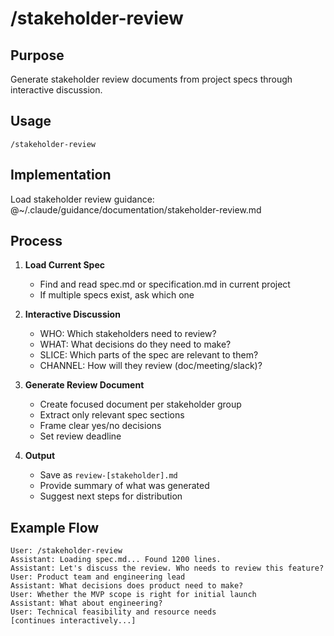 # /stakeholder-review

## Purpose
Generate stakeholder review documents from project specs through interactive discussion.

## Usage
```
/stakeholder-review
```

## Implementation

Load stakeholder review guidance:
@~/.claude/guidance/documentation/stakeholder-review.md

## Process

1. **Load Current Spec**
   - Find and read spec.md or specification.md in current project
   - If multiple specs exist, ask which one

2. **Interactive Discussion**
   - WHO: Which stakeholders need to review?
   - WHAT: What decisions do they need to make?
   - SLICE: Which parts of the spec are relevant to them?
   - CHANNEL: How will they review (doc/meeting/slack)?

3. **Generate Review Document**
   - Create focused document per stakeholder group
   - Extract only relevant spec sections
   - Frame clear yes/no decisions
   - Set review deadline

4. **Output**
   - Save as `review-[stakeholder].md`
   - Provide summary of what was generated
   - Suggest next steps for distribution

## Example Flow
```
User: /stakeholder-review
Assistant: Loading spec.md... Found 1200 lines.
Assistant: Let's discuss the review. Who needs to review this feature?
User: Product team and engineering lead
Assistant: What decisions does product need to make?
User: Whether the MVP scope is right for initial launch
Assistant: What about engineering?
User: Technical feasibility and resource needs
[continues interactively...]
```